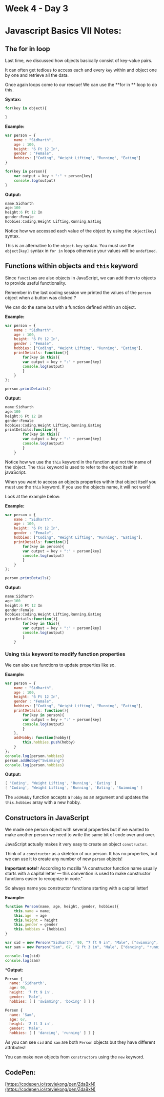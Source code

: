 # Week 4 - Day 3
# Javascript Basics VII Notes:

## The for in loop

Last time, we discussed how objects basically consist of key-value pairs. 

It can often get tedious to access each and every `key` within and object one by one and retrieve all the data.

Once again loops come to our rescue! We can use the **for in ** loop to do this.

**Syntax:**
```javascript
for(key in object){

}
```


**Example:**

```javascript
var person = {
    name : "Sidharth",
    age : 100,
    height: "6 Ft 12 In",
    gender : "Female",
    hobbies: ["Coding", "Weight Lifting", "Running", "Eating"]
}

for(key in person){
    var output = key + ":" + person[key]
    console.log(output)
}
```

**Output:**
```javascript
name:Sidharth
age:100
height:6 Ft 12 In
gender:Female
hobbies:Coding,Weight Lifting,Running,Eating
```
Notice how we accessed each value of the object by using the `object[key]` syntax. 

This is an alternative to the `object.key` syntax. You must use the `object[key]` syntax in `for in` loops otherwise your values will be `undefined`.



## Functions within objects and `this` keyword
 
Since `function`s are also objects in JavaScript, we can add them to objects to provide useful functionality. 

Remember in the last coding session we printed the values of the `person` object when a button was clicked ?

We can do the same but with a function defined within an object. 

**Example:**

```javascript
var person = {
    name : "Sidharth",
    age : 100,
    height: "6 Ft 12 In",
    gender : "Female",
    hobbies: ["Coding", "Weight Lifting", "Running", "Eating"],
    printDetails: function(){
        for(key in this){
        var output = key + ":" + person[key]
        console.log(output)
        }
    }
};

person.printDetails()
```

**Output:**
```javascript
name:Sidharth
age:100
height:6 Ft 12 In
gender:Female
hobbies:Coding,Weight Lifting,Running,Eating
printDetails:function(){
        for(key in this){
        var output = key + ":" + person[key]
        console.log(output)
        }
    }
```


Notice how we use the `this` keyword in the function and not the name of the object. The `this` keyword is used to refer to the object itself in javaScript. 

When you want to access an objects properties within that object itself you must use the `this` keyword. If you use the objects name, it will not work!

Look at the example below:


**Example:**

```javascript
var person = {
    name : "Sidharth",
    age : 100,
    height: "6 Ft 12 In",
    gender : "Female",
    hobbies: ["Coding", "Weight Lifting", "Running", "Eating"],
    printDetails: function(){
        for(key in person){
        var output = key + ":" + person[key]
        console.log(output)
        }
    }
};

person.printDetails()
```

**Output:**
```javascript
name:Sidharth
age:100
height:6 Ft 12 In
gender:Female
hobbies:Coding,Weight Lifting,Running,Eating
printDetails:function(){
        for(key in this){
        var output = key + ":" + person[key]
        console.log(output)
        }
    }
```

### Using `this` keyword to modify function properties

We can also use functions to update properties like so.

**Example:**

```javascript
var person = {
    name : "Sidharth",
    age : 100,
    height: "6 Ft 12 In",
    gender : "Female",
    hobbies: ["Coding", "Weight Lifting", "Running", "Eating"],
    printDetails: function(){
        for(key in person){
        var output = key + ":" + person[key]
        console.log(output)
        }
    },
    addHobby: function(hobby){
        this.hobbies.push(hobby)
    }
};
console.log(person.hobbies)
person.addHobby("Swimming")
console.log(person.hobbies)
```

**Output:**
```javascript
[ 'Coding', 'Weight Lifting', 'Running', 'Eating' ]
[ 'Coding', 'Weight Lifting', 'Running', 'Eating', 'Swimming' ]
```


The `addHobby` function accepts a `hobby` as an argument and updates the `this.hobbies` array with a new hobby. 

## Constructors in JavaScript

We made one person object with several properties but if we wanted to make another person we need to write the same bit of code over and over. 

JavaScript actually makes it very easy to create an object `constructor`.   

Think of a `constructor` as a skeleton of our person. It has no properties, but we can use it to create any number of new `person` objects!

**Important note!:** According to mozilla "A constructor function name usually starts with a capital letter — this convention is used to make constructor functions easier to recognize in code."

So always name you constructor functions starting with a capital letter!

**Example:**
```javascript
function Person(name, age, height, gender, hobbies){
    this.name = name;
    this.age  = age 
    this.height = height 
    this.gender = gender
    this.hobbies = [hobbies]
}

var sid = new Person("Sidharth", 90, "7 ft 9 in", "Male", ["swimming", "boxing"]);
var sam = new Person("Sam", 67, "2 ft 3 in", "Male", ["dancing", "running"]);

console.log(sid)
console.log(sam)

```

***Output:**

```javascript
Person {
  name: 'Sidharth',
  age: 90,
  height: '7 ft 9 in',
  gender: 'Male',
  hobbies: [ [ 'swimming', 'boxing' ] ] }

Person {
  name: 'Sam',
  age: 67,
  height: '2 ft 3 in',
  gender: 'Male',
  hobbies: [ [ 'dancing', 'running' ] ] }

```
As you can see `sid` and `sam` are both `Person` objects but they have different attributes!

You can make new objects from `constructors` using the `new` keyword.

## CodePen:
[https://codepen.io/steviekong/pen/ZdaBxN](https://codepen.io/steviekong/pen/ZdaBxN)




